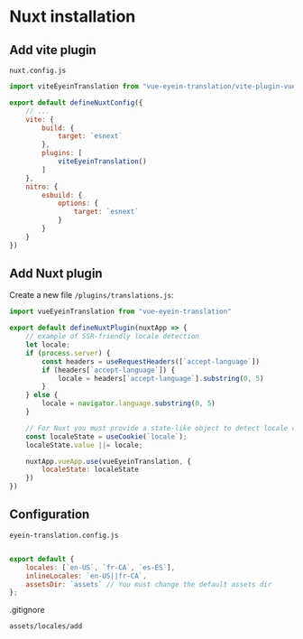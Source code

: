 Nuxt installation
=================

Add vite plugin
---------------
`nuxt.config.js`
```js
import viteEyeinTranslation from "vue-eyein-translation/vite-plugin-vue-eyein-translation.js";

export default defineNuxtConfig({
    // ...
    vite: {
        build: {
            target: `esnext`
        },
        plugins: [
            viteEyeinTranslation()
        ]
    },
    nitro: {
        esbuild: {
            options: {
                target: `esnext`
            }
        }
    }
})

```

Add Nuxt plugin
---------------

Create a new file `/plugins/translations.js`:
```js
import vueEyeinTranslation from "vue-eyein-translation"

export default defineNuxtPlugin(nuxtApp => {
    // example of SSR-friendly locale detection
    let locale;
    if (process.server) {
        const headers = useRequestHeaders([`accept-language`])
        if (headers[`accept-language`]) {
            locale = headers[`accept-language`].substring(0, 5)
        }
    } else {
        locale = navigator.language.substring(0, 5)
    }

    // For Nuxt you must provide a state-like object to detect locale changes (useState or useCookie)
    const localeState = useCookie(`locale`);
    localeState.value ||= locale;

    nuxtApp.vueApp.use(vueEyeinTranslation, {
        localeState: localeState
    })
})
```

Configuration
-------------

`eyein-translation.config.js`

```js

export default {
    locales: [`en-US`, `fr-CA`, `es-ES`],
    inlineLocales: `en-US||fr-CA`,
    assetsDir: `assets` // You must change the default assets dir
};

```

.gitignore
```
assets/locales/add
```
